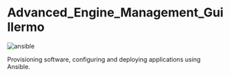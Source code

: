 # Advanced_Engine_Management_Guillermo

![ansible](assets/ansible.png)

Provisioning software, configuring and deploying applications using Ansible.
